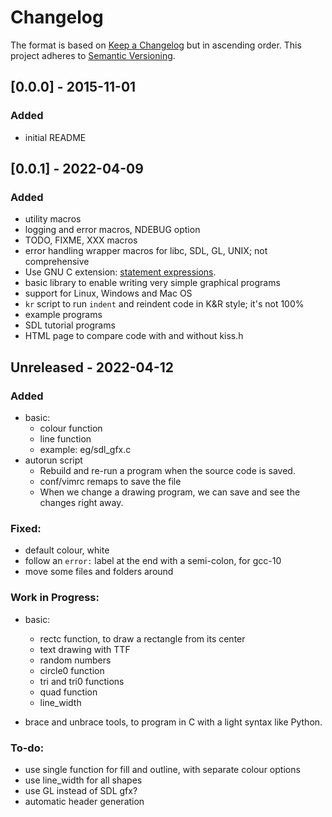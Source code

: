 # Changelog

The format is based on [Keep a Changelog](http://keepachangelog.com/en/1.0.0/) but in ascending order.
This project adheres to [Semantic Versioning](http://semver.org/spec/v2.0.0.html).

## [0.0.0] - 2015-11-01

### Added

- initial README

## [0.0.1] - 2022-04-09

### Added

- utility macros
- logging and error macros, NDEBUG option
- TODO, FIXME, XXX macros
- error handling wrapper macros for libc, SDL, GL, UNIX; not comprehensive
- Use GNU C extension: [statement expressions](https://gcc.gnu.org/onlinedocs/gcc/Statement-Exprs.html).
- basic library to enable writing very simple graphical programs
- support for Linux, Windows and Mac OS
- `kr` script to run `indent` and reindent code in K&R style; it's not 100%
- example programs
- SDL tutorial programs
- HTML page to compare code with and without kiss.h

## Unreleased - 2022-04-12

### Added

- basic:
	- colour function
	- line function
	- example: eg/sdl_gfx.c
- autorun script
	- Rebuild and re-run a program when the source code is saved.
	- conf/vimrc remaps <F1> to save the file
	- When we change a drawing program, we can save and see the changes
	  right away.

### Fixed:

- default colour, white
- follow an `error:` label at the end with a semi-colon, for gcc-10
- move some files and folders around

### Work in Progress:

- basic:
	- rectc function, to draw a rectangle from its center
	- text drawing with TTF
	- random numbers
	- circle0 function
	- tri and tri0 functions
	- quad function
	- line_width

- brace and unbrace tools, to program in C with a light syntax like Python.

### To-do:

- use single function for fill and outline, with separate colour options
- use line_width for all shapes
- use GL instead of SDL gfx?
- automatic header generation

